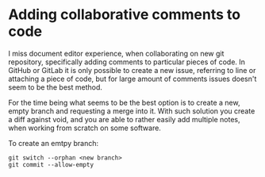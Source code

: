 # Adding collaborative comments to code

I miss document editor experience, when collaborating on new git repository, specifically adding comments to particular pieces of code. In GitHub or GitLab it is only possible to create a new issue, referring to line or attaching a piece of code, but for large amount of comments issues doesn't seem to be the best method.

For the time being what seems to be the best option is to create a new, empty branch and requesting a merge into it. With such solution you create a diff against void, and you are able to rather easily add multiple notes, when working from scratch on some software.

To create an emtpy branch:

```shell
git switch --orphan <new branch>
git commit --allow-empty
```
